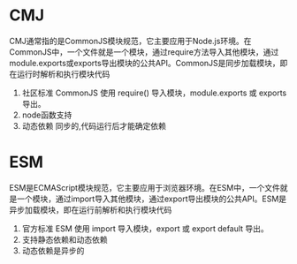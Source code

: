 # CMJ
CMJ通常指的是CommonJS模块规范，它主要应用于Node.js环境。在CommonJS中，一个文件就是一个模块，通过require方法导入其他模块，通过module.exports或exports导出模块的公共API。CommonJS是同步加载模块，即在运行时解析和执行模块代码

1. 社区标准 CommonJS 使用 require() 导入模块，module.exports 或 exports 导出。
2. node函数支持
3. 动态依赖 同步的,代码运行后才能确定依赖

# ESM
ESM是ECMAScript模块规范，它主要应用于浏览器环境。在ESM中，一个文件就是一个模块，通过import导入其他模块，通过export导出模块的公共API。ESM是异步加载模块，即在运行前解析和执行模块代码

1. 官方标准 ESM 使用 import 导入模块，export 或 export default 导出。
2. 支持静态依赖和动态依赖
3. 动态依赖是异步的
